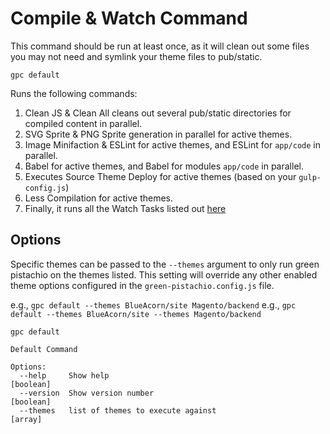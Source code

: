 # Compile & Watch Command

This command should be run at least once, as it will clean out some files you may not need and symlink your theme files to pub/static.

```
gpc default
```

Runs the following commands:

1. Clean JS & Clean All cleans out several pub/static directories for compiled content in parallel.
2. SVG Sprite & PNG Sprite generation in parallel for active themes.
3. Image Minifaction & ESLint for active themes, and ESLint for `app/code` in parallel.
4. Babel for active themes, and Babel for modules `app/code` in parallel.
5. Executes Source Theme Deploy for active themes (based on your `gulp-config.js`)
6. Less Compilation for active themes.
7. Finally, it runs all the Watch Tasks listed out [here](command-watch.md)

## Options

Specific themes can be passed to the `--themes` argument to only run green pistachio on the themes listed. This setting will override any other enabled theme options configured in the `green-pistachio.config.js` file.

e.g., `gpc default --themes BlueAcorn/site Magento/backend`
e.g., `gpc default --themes BlueAcorn/site --themes Magento/backend`

```shell
gpc default

Default Command

Options:
  --help     Show help                                                 [boolean]
  --version  Show version number                                       [boolean]
  --themes   list of themes to execute against                           [array]
```